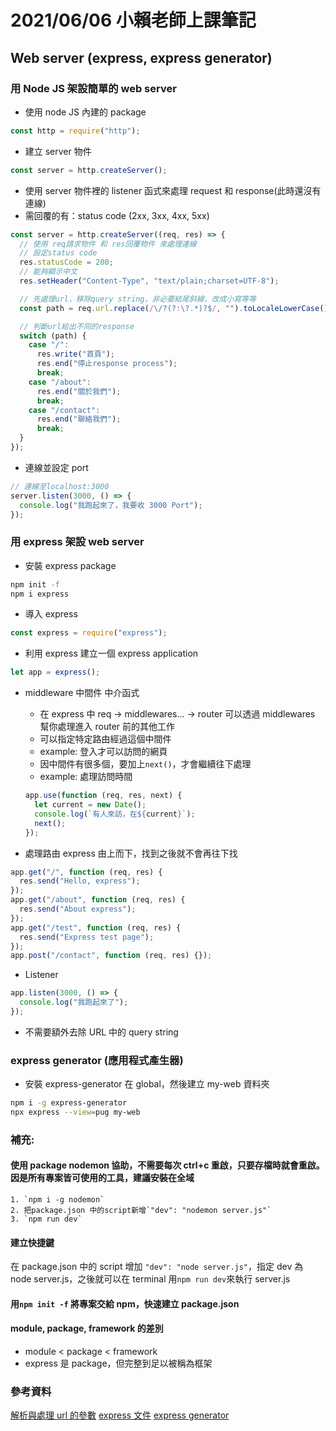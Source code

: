 # 2021/06/06 小賴老師上課筆記

## Web server (express, express generator)

### 用 Node JS 架設簡單的 web server

- 使用 node JS 內建的 package

```javascript
const http = require("http");
```

- 建立 server 物件

```javascript
const server = http.createServer();
```

- 使用 server 物件裡的 listener 函式來處理 request 和 response(此時還沒有連線)
- 需回覆的有：status code (2xx, 3xx, 4xx, 5xx)

```javascript
const server = http.createServer((req, res) => {
  // 使用 req請求物件 和 res回覆物件 來處理連線
  // 設定status code
  res.statusCode = 200;
  // 能夠顯示中文
  res.setHeader("Content-Type", "text/plain;charset=UTF-8");

  // 先處理url，移除query string，非必要結尾斜線，改成小寫等等
  const path = req.url.replace(/\/?(?:\?.*)?$/, "").toLocaleLowerCase();

  // 判斷url給出不同的response
  switch (path) {
    case "/":
      res.write("首頁");
      res.end("停止response process");
      break;
    case "/about":
      res.end("關於我們");
      break;
    case "/contact":
      res.end("聯絡我們");
      break;
  }
});
```

- 連線並設定 port

```javascript
// 連線至localhost:3000
server.listen(3000, () => {
  console.log("我跑起來了，我要收 3000 Port");
});
```

### 用 express 架設 web server

- 安裝 express package

```bash
npm init -f
npm i express
```

- 導入 express

```javascript
const express = require("express");
```

- 利用 express 建立一個 express application

```javascript
let app = express();
```

- middleware 中間件 中介函式

  - 在 express 中 req -> middlewares... -> router
    可以透過 middlewares 幫你處理進入 router 前的其他工作
  - 可以指定特定路由經過這個中間件
  - example: 登入才可以訪問的網頁
  - 因中間件有很多個，要加上`next()`，才會繼續往下處理
  - example: 處理訪問時間

  ```javascript
  app.use(function (req, res, next) {
    let current = new Date();
    console.log(`有人來訪，在${current}`);
    next();
  });
  ```

- 處理路由 express 由上而下，找到之後就不會再往下找

```javascript
app.get("/", function (req, res) {
  res.send("Hello, express");
});
app.get("/about", function (req, res) {
  res.send("About express");
});
app.get("/test", function (req, res) {
  res.send("Express test page");
});
app.post("/contact", function (req, res) {});
```

- Listener

```javascript
app.listen(3000, () => {
  console.log("我跑起來了");
});
```

- 不需要額外去除 URL 中的 query string

### express generator (應用程式產生器)

- 安裝 express-generator 在 global，然後建立 my-web 資料夾

```bash
npm i -g express-generator
npx express --view=pug my-web
```

### 補充:

#### 使用 package nodemon 協助，不需要每次 ctrl+c 重啟，只要存檔時就會重啟。因是所有專案皆可使用的工具，建議安裝在全域

    1. `npm i -g nodemon`
    2. 把package.json 中的script新增`"dev": "nodemon server.js"`
    3. `npm run dev`

#### 建立快捷鍵

在 package.json 中的 script 增加 `"dev": "node server.js"`，指定 dev 為 node server.js，之後就可以在 terminal 用`npm run dev`來執行 server.js

#### 用`npm init -f` 將專案交給 npm，快速建立 package.json

#### module, package, framework 的差別

- module < package < framework
- express 是 package，但完整到足以被稱為框架

### 參考資料

[解析與處理 url 的參數](https://pjchender.blogspot.com/2018/08/js-javascript-url-parameters.html)
[express 文件](http://expressjs.com/en/starter/hello-world.html)
[express generator](https://expressjs.com/zh-tw/starter/generator.html)
